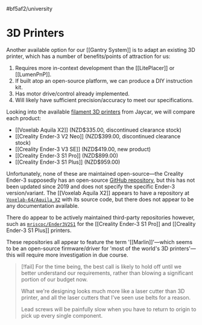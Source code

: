 #bf5af2/university 

# 3D Printers

Another available option for our [[Gantry System]] is to adapt an existing 3D printer, which has a number of benefits/points of attraction for us:

1. Requires more in-context development than the [[LitePlacer]] or [[LumenPnP]].
2. If built atop an open-source platform, we can produce a DIY instruction kit.
3. Has motor drive/control already implemented.
4. Will likely have sufficient precision/accuracy to meet our specifications.

Looking into the available [filament 3D printers](https://www.jaycar.co.nz/3d-printing/filament-3d-printing/filament-3d-printers/c/10AE) from Jaycar, we will compare each product:

- [[Voxelab Aquila X2]] (NZD$335.00, discontinued clearance stock)
- [[Creality Ender-3 V2 Neo]] (NZD$399.00, discontinued clearance stock)
- [[Creality Ender-3 V3 SE]] (NZD$419.00, new product)
- [[Creality Ender-3 S1 Pro]] (NZD$899.00)
- [[Creality Ender-3 S1 Plus]] (NZD$959.00)

Unfortunately, none of these are maintained open-source—the Creality Ender-3 supposedly has an open-source [GitHub repository](https://github.com/Creality3DPrinting/Ender-3), but this has not been updated since 2019 and does not specify the specific Ender-3 version/variant. The [[Voxelab Aquila X2]] appears to have a repository at [`Voxelab-64/Aquila_X2`](https://github.com/Voxelab-64/Aquila_X2) with its source code, but there does not appear to be any documentation available. 

There do appear to be actively maintained third-party repositories however, such as [`mriscoc/Ender3V2S1`](https://github.com/mriscoc/Ender3V2S1) for the [[Creality Ender-3 S1 Pro]] and [[Creality Ender-3 S1 Plus]] printers.

These repositories all appear to feature the term '[[Marlin]]'—which seems to be an open-source firmware/driver for 'most of the world's 3D printers'—this will require more investigation in due course.

> [!fail]
> For the time being, the best call is likely to hold off until we better understand our requirements, rather than blowing a significant portion of our budget now.
> 
> What we're designing looks much more like a laser cutter than 3D printer, and all the laser cutters that I've seen use belts for a reason.
> 
> Lead screws will be painfully slow when you have to return to origin to pick up every single component.
